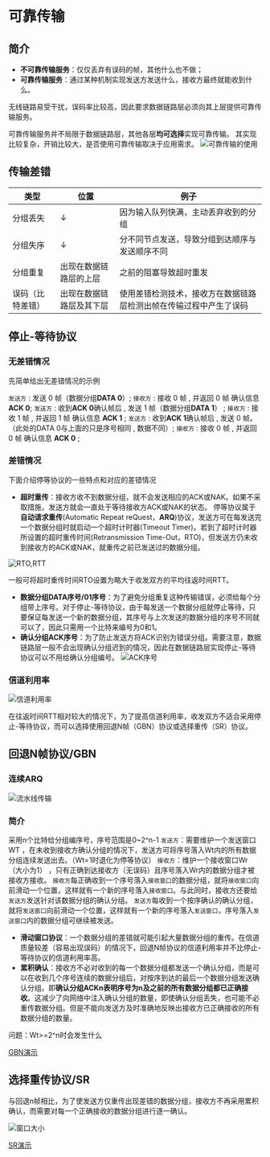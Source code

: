 # 可靠传输

## 简介

* **不可靠传输服务**：仅仅丢弃有误码的帧，其他什么也不做；
* **可靠传输服务**：通过某种机制实现发送方发送什么，接收方最终就能收到什么。

无线链路易受干扰，误码率比较高，因此要求数据链路层必须向其上层提供可靠传输服务。

可靠传输服务并不局限于数据链路层，其他各层**均可选择**实现可靠传输。
其实现比较复杂，开销比较大，是否使用可靠传输取决于应用需求。
![可靠传输的使用](可靠传输-应用.png)

## 传输差错

|类型|位置|例子|
|-|-|-|
|分组丢失|↓|因为输入队列快满，主动丢弃收到的分组|
|分组失序|↓|分不同节点发送，导致分组到达顺序与发送顺序不同|
|分组重复|出现在数据链路层的上层|之前的阻塞导致超时重发|
|误码（比特差错）|出现在数据链路层及其下层|使用差错检测技术，接收方在数据链路层检测出帧在传输过程中产生了误码|

## 停止-等待协议

### 无差错情况

先简单给出无差错情况的示例

`发送方` : 发送 0 帧（数据分组**DATA 0**）;
`接收方` : 接收 0 帧 , 并返回 0 帧 确认信息 **ACK 0**;
`发送方` : 收到**ACK 0**确认帧后 , 发送 1 帧（数据分组**DATA 1**） ;
`接收方` : 接收 1 帧 , 并返回 1 帧 确认信息 **ACK 1** ;
`发送方` : 收到**ACK 1**确认帧后 , 发送 0 帧。（此处的DATA 0与上面的只是序号相同 , 数据不同）;
`接收方` : 接收 0 帧 , 并返回 0 帧 确认信息 **ACK 0** ;

### 差错情况

下面介绍停等协议的一些特点和对应的差错情况

* **超时重传**：接收方收不到数据分组，就不会发送相应的ACK或NAK。如果不采取措施，发送方就会一直处于等待接收方ACK或NAK的状态。
停等协议属于**自动请求重传**(Automatic Repeat reQuest，**ARQ**)协议，发送方可在每发送完一个数据分组时就启动一个超时计时器(Timeout Timer)。若到了超时计时器所设置的超时重传时间(Retransmission Time-Out，RTO)，但发送方仍未收到接收方的ACK或NAK，就重传之前已发送过的数据分组。

![RTO,RTT](可靠传输-停止等待-RTO.png)

一般可将超时重传时间RTO设置为略大于收发双方的平均往返时间RTT。

* **数据分组DATA序号/01序号**：为了避免分组重复这种传输错误，必须给每个分组带上序号。对于停止-等待协议，由于每发送一个数据分组就停止等待，只要保证每发送一个新的数据分组，其序号与上次发送的数据分组的序号不同就可以了，因此只需用一个比特来编号为0和1。
* **确认分组ACK序号**：为了防止发送方将ACK识别为错误分组。需要注意，数据链路层一般不会出现确认分组迟到的情况，因此在数据链路层实现停止-等待协议可以不用给确认分组编号。
![ACK序号](可靠传输-停止等待-ACK序号.png)

### 信道利用率

![信道利用率](可靠传输-停止等待-信道利用率.png)

在往返时间RTT相对较大的情况下，为了提高信道利用率，收发双方不适合采用停止-等待协议，而可以选择使用回退N帧（GBN）协议或选择重传（SR）协议。

## 回退N帧协议/GBN

### 连续ARQ

![流水线传输](可靠传输-GBN-流水线传输.png)

### 简介

采用n个比特给分组编序号，序号范围是0~2^n-1
`发送方`：需要维护一个发送窗口WT  ，在未收到接收方确认分组的情况下，发送方可将序号落入Wt内的所有数据分组连续发送出去。（Wt=1时退化为停等协议）
`接收方`：维护一个接收窗口Wr（大小为1） ，只有正确到达接收方（无误码）且序号落入Wr内的数据分组才被接收方接收。
`接收方`每正确收到一个序号落入`接收窗口`的数据分组，就将`接收窗口`向前滑动一个位置，这样就有一个新的序号落入`接收窗口`。与此同时，接收方还要给`发送方`发送针对该数据分组的确认分组。
`发送方`每收到一个按序确认的确认分组，就将`发送窗口`向前滑动一个位置，这样就有一个新的序号落入`发送窗口`，序号落入`发送窗口`内的数据分组可继续被发送。

* **滑动窗口协议**：一个数据分组的差错就可能引起大量数据分组的重传。在信道质量较差（容易出现误码）的情况下，回退N帧协议的信道利用率并不比停止-等待协议的信道利用率高。
* **累积确认**：接收方不必对收到的每一个数据分组都发送一个确认分组，而是可以在收到几个序号连续的数据分组后，对按序到达的最后一个数据分组发送确认分组。即**确认分组ACKn表明序号为n及之前的所有数据分组都已正确接收**。这减少了向网络中注入确认分组的数量，即使确认分组丢失，也可能不必重传数据分组。但是不能向发送方及时准确地反映出接收方已正确接收的所有数据分组的数量。

问题：Wt>=2^n时会发生什么

[GBN演示](https://www.bilibili.com/video/BV1c4411d7jb?p=26)

## 选择重传协议/SR

与回退n帧相比，为了使发送方仅重传出现差错的数据分组，接收方不再采用累积确认，而需要对每一个正确接收的数据分组进行逐一确认。

![窗口大小](可靠传输-SR-窗口大小.png)

[SR演示](https://www.bilibili.com/video/BV1c4411d7jb?p=27)
